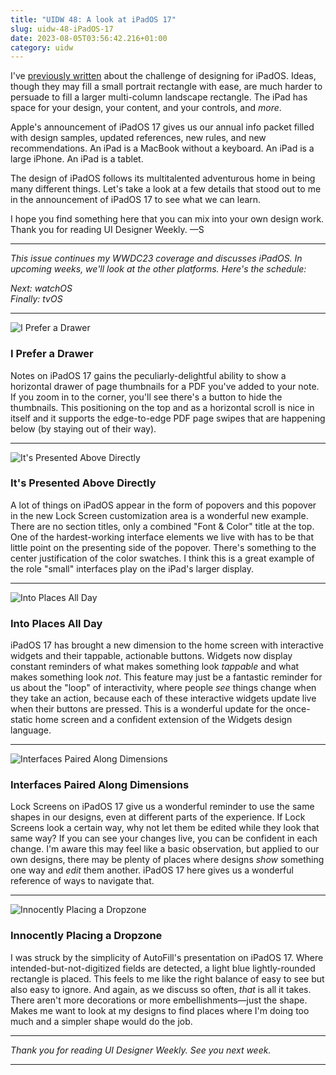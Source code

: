 ```yaml
---
title: "UIDW 48: A look at iPadOS 17"
slug: uidw-48-iPadOS-17
date: 2023-08-05T03:56:42.216+01:00
category: uidw
---
```


I've [previously written](https://www.sahandnayebaziz.org/blog/uidw-40) about the challenge of designing for iPadOS. Ideas, though they may fill a small portrait rectangle with ease, are much harder to persuade to fill a larger multi-column landscape rectangle. The iPad has space for your design, your content, and your controls, and _more_.

Apple's announcement of iPadOS 17 gives us our annual info packet filled with design samples, updated references, new rules, and new recommendations. An iPad is a MacBook without a keyboard. An iPad is a large iPhone. An iPad is a tablet.

The design of iPadOS follows its multitalented adventurous home in being many different things. Let's take a look at a few details that stood out to me in the announcement of iPadOS 17 to see what we can learn.

I hope you find something here that you can mix into your own design work. Thank you for reading UI Designer Weekly. —S

---

_This issue continues my WWDC23 coverage and discusses iPadOS. In upcoming weeks, we'll look at the other platforms. Here's the schedule:_

_Next: watchOS_  
_Finally: tvOS_

---

![](https://assets.sahandnayebaziz.org/i-prefer-a-drawer.jpeg "I Prefer a Drawer")

### I Prefer a Drawer

Notes on iPadOS 17 gains the peculiarly-delightful ability to show a horizontal drawer of page thumbnails for a PDF you've added to your note. If you zoom in to the corner, you'll see there's a button to hide the thumbnails. This positioning on the top and as a horizontal scroll is nice in itself and it supports the edge-to-edge PDF page swipes that are happening below (by staying out of their way).

---

![](https://assets.sahandnayebaziz.org/it's-presented-above-directly.jpeg "It's Presented Above Directly")

### It's Presented Above Directly

A lot of things on iPadOS appear in the form of popovers and this popover in the new Lock Screen customization area is a wonderful new example. There are no section titles, only a combined "Font & Color" title at the top. One of the hardest-working interface elements we live with has to be that little point on the presenting side of the popover. There's something to the center justification of the color swatches. I think this is a great example of the role "small" interfaces play on the iPad's larger display.

---

![](https://assets.sahandnayebaziz.org/into-places-all-day.jpeg "Into Places All Day")

### Into Places All Day

iPadOS 17 has brought a new dimension to the home screen with interactive widgets and their tappable, actionable buttons. Widgets now display constant reminders of what makes something look _tappable_ and what makes something look _not_. This feature may just be a fantastic reminder for us about the "loop" of interactivity, where people _see_ things change when they take an action, because each of these interactive widgets update live when their buttons are pressed. This is a wonderful update for the once-static home screen and a confident extension of the Widgets design language.

---

![](https://assets.sahandnayebaziz.org/interfaces-paired-along-dimensions.jpeg "Interfaces Paired Along Dimensions")

### Interfaces Paired Along Dimensions

Lock Screens on iPadOS 17 give us a wonderful reminder to use the same shapes in our designs, even at different parts of the experience. If Lock Screens look a certain way, why not let them be edited while they look that same way? If you can see your changes live, you can be confident in each change. I'm aware this may feel like a basic observation, but applied to our own designs, there may be plenty of places where designs _show_ something one way and _edit_ them another. iPadOS 17 here gives us a wonderful reference of ways to navigate that.

---

![](https://assets.sahandnayebaziz.org/innocently-placing-a-dropzone.jpeg "Innocently Placing a Dropzone")

### Innocently Placing a Dropzone

I was struck by the simplicity of AutoFill's presentation on iPadOS 17\. Where intended-but-not-digitized fields are detected, a light blue lightly-rounded rectangle is placed. This feels to me like the right balance of easy to see but also easy to ignore. And again, as we discuss so often, _that_ is all it takes. There aren't more decorations or more embellishments—just the shape. Makes me want to look at my designs to find places where I'm doing too much and a simpler shape would do the job.

---

_Thank you for reading UI Designer Weekly. See you next week._

---
